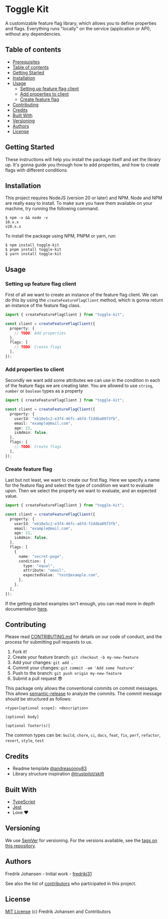# Toggle Kit

A customizable feature flag library, which allows you to define properties and flags. Everything runs "locally" on the service (application or API), without any dependencies.

## Table of contents

- [Prerequisites](#prerequisites)
- [Table of contents](#table-of-contents)
- [Getting Started](#getting-started)
- [Installation](#installation)
- [Usage](#usage)
  - [Setting up feature flag client](#setting-up-feature-flag-client)
  - [Add properties to client](#add-properties-to-client)
  - [Create feature flag](#create-feature-flag)
- [Contributing](#contributing)
- [Credits](#credits)
- [Built With](#built-with)
- [Versioning](#versioning)
- [Authors](#authors)
- [License](#license)

## Getting Started

These instructions will help you install the package itself and set the library up. It's gonna guide you through how to add properties, and how to create flags with different conditions.

## Installation

This project requires NodeJS (version 20 or later) and NPM. Node and NPM are really easy to install. To make sure you have them available on your machine, try running the following command.

```shell
$ npm -v && node -v
10.x.x
v20.x.x
```

To install the package using NPM, PNPM or yarn, run:

```shell
$ npm install toggle-kit
$ pnpm install toggle-kit
$ yarn install toggle-kit
```

## Usage

### Setting up feature flag client

First of all we want to create an instance of the feature flag client. We can do this by using the `createFeatureFlagClient` method, which is gonna return an instance of the feature flag class.

```ts
import { createFeatureFlagClient } from "toggle-kit";

const client = createFeatureFlagClient({
  property: {
    // TODO: Add properties
  },
  flags: [
    // TODO: Create flags
  ],
});
```

### Add properties to client

Secondly we want add some attributes we can use in the condition in each of the feature flags we are creating later. You are allowed to use `string`, `number` or `boolean` types as a property

```ts
import { createFeatureFlagClient } from "toggle-kit";

const client = createFeatureFlagClient({
  property: {
    userId: "eb10e5c2-e3f4-46fc-a6fd-f2ddba0973fb",
    email: "example@mail.com",
    age: 21,
    isAdmin: false,
  },
  flags: [
    // TODO: Create flags
  ],
});
```

### Create feature flag

Last but not least, we want to create our first flag. Here we specify a name for the feature flag and select the type of condition we want to evaluate upon. Then we select the property we want to evaluate, and an expected value.

```ts
import { createFeatureFlagClient } from "toggle-kit";

const client = createFeatureFlagClient({
  property: {
    userId: "eb10e5c2-e3f4-46fc-a6fd-f2ddba0973fb",
    email: "example@mail.com",
    age: 21,
    isAdmin: false,
  },
  flags: [
    {
      name: "secret-page",
      condition: {
        type: "equal",
        attribute: "email",
        expectedValue: "test@example.com",
      },
    },
  ],
});
```

If the getting started examples isn't enough, you can read more in depth documentation [here](./docs/README.md).

## Contributing

Please read [CONTRIBUTING.md](./CONTRIBUTING.md) for details on our code of conduct, and the process for submitting pull requests to us.

1. Fork it!
2. Create your feature branch: `git checkout -b my-new-feature`
3. Add your changes: `git add .`
4. Commit your changes: `git commit -am 'Add some feature'`
5. Push to the branch: `git push origin my-new-feature`
6. Submit a pull request 😎

This package only allows the conventional commits on commit messages. This allows [semantic-release](https://github.com/semantic-release/semantic-release) to analyze the commits. The commit message should be structured as follows:

```
<type>[optional scope]: <description>

[optional body]

[optional footer(s)]
```

The common types can be: `build`, `chore`, `ci`, `docs`, `feat`, `fix`, `perf`, `refactor`, `revert`, `style`, `test`

## Credits

- Readme template [@andreasonny83](https://github.com/andreasonny83)
- Library structure inspiration [@trustpilot/skift](https://github.com/trustpilot/skift)

## Built With

- [TypeScript](https://www.typescriptlang.org)
- [Jest](https://jestjs.io)
- Love ❤️

## Versioning

We use [SemVer](http://semver.org) for versioning. For the versions available, see the [tags on this repository](https://github.com/fredrikj31/toggle-kit/tags).

## Authors

Fredrik Johansen - Initial work - [fredrikj31](https://github.com/fredrikj31)

See also the list of [contributors](https://github.com/fredrikj31/toggle-kit/contributors) who participated in this project.

## License

[MIT License](./LICENSE.md) (c) Fredrik Johansen and Contributors
